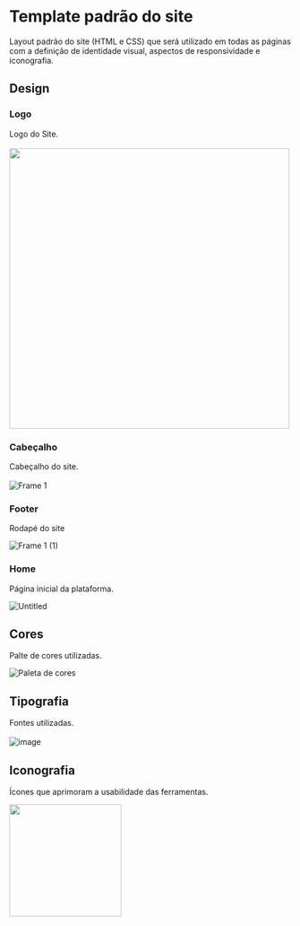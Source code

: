 # Template padrão do site

Layout padrão do site (HTML e CSS) que será utilizado em todas as páginas com a definição de identidade visual, aspectos de responsividade e iconografia.


## Design
### Logo
Logo do Site. <br>
<br>
<img src="https://github.com/user-attachments/assets/32b14321-09da-45dd-904f-ad8748a9578e" width="500" />


### Cabeçalho
Cabeçalho do site. <br>
<br>
![Frame 1](https://github.com/user-attachments/assets/cfeb45ef-2d5b-4bdf-a6ad-5b7fa515c082)
### Footer
Rodapé do site

![Frame 1 (1)](https://github.com/user-attachments/assets/ae86bbee-b6bb-41a4-8a92-fa765e96fd64)

### Home
Página inicial da plataforma.

![Untitled](https://github.com/user-attachments/assets/c42e3d97-f34b-495d-ab7a-3bdfa9586f93)



## Cores
Palte de cores utilizadas.
<br>

![Paleta de cores](https://github.com/user-attachments/assets/162874dc-51b5-4115-bd81-7edb5bc1399f)




## Tipografia

Fontes utilizadas. <br>
<br>
![image](https://github.com/user-attachments/assets/389a6688-9b42-499e-a1a3-325a078aab17)






## Iconografia

Ícones que aprimoram a usabilidade das ferramentas.


<img src="https://github.com/user-attachments/assets/71e30306-784a-4b70-a44c-742c25e08d2d" width="200" />

<br>
